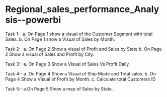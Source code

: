 # Regional_sales_performance_Analysis--powerbi

Task 1:-
	a. On Page 1 show a visual of the Customer Segment with total Sales.
	b. On Page 1 show a Visual of  Sales by Month.

Task 2:-
	a. On Page 2 Show a visual of Profit and Sales by State
	b. On Page 2 Show a visual of Sales and Profit by City.


Task 3:-
	a. On Page 3 Show a Visual of Sales Vs Profit Daily


Task 4:-
	a. On Page 4  Show a Visual of Ship Mode and Total sales.
	b. On Page 4 Show a Visual of Profit by Month.
	c. Calculate total Customers ID

Task 5:-
	a.On Page 5  Show a map of Sales by State.
